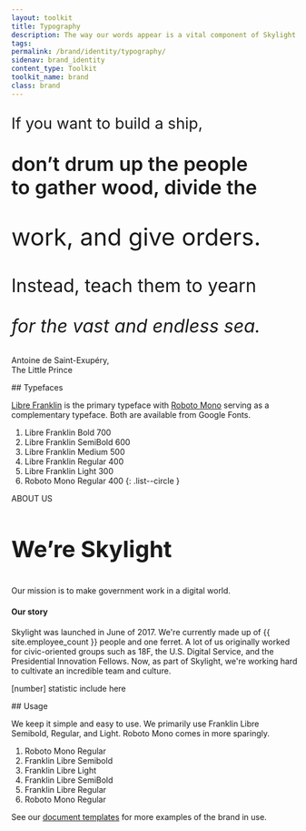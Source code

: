 ```yaml
---
layout: toolkit
title: Typography
description: The way our words appear is a vital component of Skylight’s brand. Our typeface and its usage helps establish a strong visual identity, creates visual consistency across all mediums, and supports our brand’s overall tone.
tags:
permalink: /brand/identity/typography/
sidenav: brand_identity
content_type: Toolkit
toolkit_name: brand
class: brand
---
```


<link href="https://fonts.googleapis.com/css2?family=Libre+Franklin:ital,wght@0,300;0,500;0,700;1,300&display=swap" rel="stylesheet">

<div class="row brand__content-section">
<div class="col-md-8">
  <div class="section__container p-5 typography-example-1">
    <!-- <figure class="p-5">
      <img class="" src="/img/brand/identity/typography/typefaces.svg" alt="">
    </figure> -->
    <div class="typography--text-block">
      <p class="uppercase fw-700 text-primary" style="font-size: 1.7rem;">If you want to build a ship,</p>
      <p class="" style="font-weight: 600; font-size: 2.15rem;">don’t drum up the people<br>to gather wood, divide the</p>
      <p class="fw-500" style="font-size: 2.6rem;">work, and give orders.</p>
      <p class="" style="font-size: 2rem;">Instead, teach them to yearn</p>
      <p class="fw-300" style="font-size: 2rem;"><i>for the vast and endless sea.</i></p>
    </div>
    <p class="font-mono fw-300 mt-5">Antoine de Saint-Exupéry, <br>The Little Prince</p>
  </div>
</div>
<div class="col-md-4" markdown="1">
## Typefaces

[Libre Franklin](https://fonts.google.com/specimen/Libre+Franklin?query=fran&preview.text_type=custom) is the primary typeface with [Roboto Mono](https://fonts.google.com/specimen/Roboto+Mono?query=roboto+mono&preview.text_type=custom) serving as a complementary typeface. Both are available from Google Fonts.

1. Libre Franklin Bold 700
1. Libre Franklin SemiBold 600
1. Libre Franklin Medium 500
1. Libre Franklin Regular 400
1. Libre Franklin Light 300
1. Roboto Mono Regular 400
{: .list--circle }
</div>
</div>

<div class="row brand__content-section">
<div class="col-md-8">
  <div class="section__container p-5">
    <!-- <figure class="p-5">
      <img class="" src="/img/brand/identity/typography/usage.svg" alt="">
    </figure> -->
    <p class="kicker" style="font-weight: 400;">ABOUT US</p>
    <h3 class="text-primary my-0" style="font-size: 2.5rem;">We’re Skylight</h3>
    <p class="font-lg fw-300">Our mission is to make government work in a digital world.</p>
    <h4>Our story</h4>
    <p>Skylight was launched in June of 2017. We're currently made up of {{ site.employee_count }} people and one ferret. A lot of us originally worked for civic-oriented groups such as 18F, the U.S. Digital Service, and the Presidential Innovation Fellows. Now, as part of Skylight, we're working hard to cultivate an incredible team and culture.</p>
    <p class="font-mono mt-5">[number] statistic include here</p>
  </div>
</div>
<div class="col-md-4" markdown="1">
## Usage

We keep it simple and easy to use. We primarily use Franklin Libre Semibold, Regular, and Light. Roboto Mono comes in more sparingly.

1. Roboto Mono Regular
1. Franklin Libre Semibold
1. Franklin Libre Light
1. Franklin Libre SemiBold
1. Franklin Libre Regular
1. Roboto Mono Regular

See our [document templates](/brand/resources/templates/) for more examples of the brand in use.
</div>
</div>
